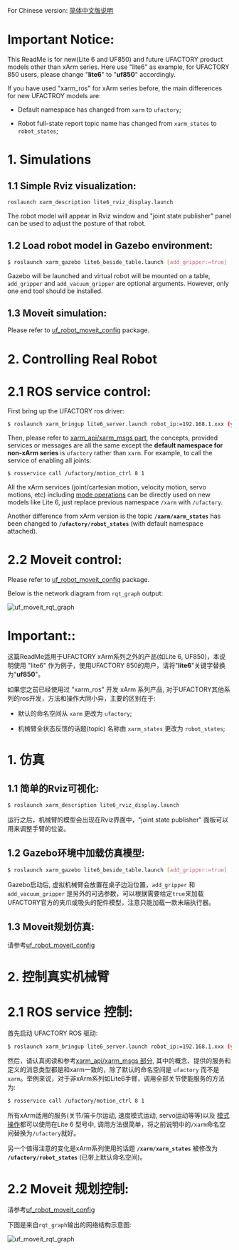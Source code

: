 For Chinese version: [简体中文版说明](#重要说明)

# Important Notice:
This ReadMe is for new(Lite 6 and UF850) and future UFACTORY product models other than xArm series. Here use "lite6" as example, for UFACTORY 850 users, please change "**lite6**" to "**uf850**" accordingly.  

If you have used "xarm_ros" for xArm series before, the main differences for new UFACTROY models are:  

* Default namespace has changed from `xarm` to `ufactory`;  

* Robot full-state report topic name has changed from `xarm_states` to `robot_states`;   


# 1. Simulations

## 1.1 Simple Rviz visualization:  
```bash
roslaunch xarm_description lite6_rviz_display.launch
```
The robot model will appear in Rviz window and "joint state publisher" panel can be used to adjust the posture of that robot.  


## 1.2 Load robot model in Gazebo environment:
```bash
$ roslaunch xarm_gazebo lite6_beside_table.launch [add_gripper:=true] [add_vacuum_gripper:=true] 
```
Gazebo will be launched and virtual robot will be mounted on a table, `add_gripper` and `add_vacuum_gripper` are optional arguments. However, only one end tool should be installed.  

## 1.3 Moveit simulation:

Please refer to [uf_robot_moveit_config](Readme.md) package.   
  

# 2. Controlling Real Robot

# 2.1 ROS service control:
First bring up the UFACTORY ros driver:
```bash
$ roslaunch xarm_bringup lite6_server.launch robot_ip:=192.168.1.xxx (your robot IP)
```
Then, please refer to [xarm_api/xarm_msgs part](https://github.com/xArm-Developer/xarm_ros#57-xarm_apixarm_msgs), the concepts, provided services or messages are all the same except the **default namespace for non-xArm series** is `ufactory` rather than `xarm`. For example, to call the service of enabling all joints:
```bash
$ rosservice call /ufactory/motion_ctrl 8 1
```
All the xArm services (joint/cartesian motion, velocity motion, servo motions, etc) including [mode operations](https://github.com/xArm-Developer/xarm_ros#6-mode-change) can be directly used on new models like Lite 6, just replace previous namespace `/xarm` with `/ufactory`. 

Another difference from xArm version is the topic **`/xarm/xarm_states`** has been changed to **`/ufactory/robot_states`** (with default namespace attached).

# 2.2 Moveit control:

Please refer to [uf_robot_moveit_config](uf_robot_moveit_config/Readme.md) package.    

Below is the network diagram from `rqt_graph` output:  
  

![uf_moveit_rqt_graph](./doc/uf_moveit_rqt_graph.png) 



# Important::

这篇ReadMe适用于UFACTORY xArm系列之外的产品(如Lite 6, UF850)，本说明使用 "lite6" 作为例子，使用UFACTORY 850的用户，请将"**lite6**"关键字替换为"**uf850**"。  

如果您之前已经使用过 "xarm_ros" 开发 xArm 系列产品, 对于UFACTORY其他系列的ros开发，方法和操作大同小异，主要的区别在于:  

* 默认的命名空间从 `xarm` 更改为 `ufactory`;  

* 机械臂全状态反馈的话题(topic) 名称由 `xarm_states` 更改为 `robot_states`;   


# 1. 仿真

## 1.1 简单的Rviz可视化:  
```bash
$ roslaunch xarm_description lite6_rviz_display.launch
```
运行之后，机械臂的模型会出现在Rviz界面中，"joint state publisher" 面板可以用来调整手臂的位姿。  


## 1.2 Gazebo环境中加载仿真模型:
```bash
$ roslaunch xarm_gazebo lite6_beside_table.launch [add_gripper:=true] [add_vacuum_gripper:=true] 
```
Gazebo启动后, 虚拟机械臂会放置在桌子边沿位置，`add_gripper` 和 `add_vacuum_gripper` 是另外的可选参数，可以根据需要给定`true`来加载UFACTORY官方的夹爪或吸头的配件模型，注意只能加载一款末端执行器。  

## 1.3 Moveit规划仿真:

请参考[uf_robot_moveit_config](uf_robot_moveit_config/Readme_cn.md)   
   

# 2. 控制真实机械臂

# 2.1 ROS service 控制:
首先启动 UFACTORY ROS 驱动:
```bash
$ roslaunch xarm_bringup lite6_server.launch robot_ip:=192.168.1.xxx (your robot IP)
```
然后，请认真阅读和参考[xarm_api/xarm_msgs 部分](https://github.com/xArm-Developer/xarm_ros/blob/master/ReadMe_cn.md#57-xarm_apixarm_msgs), 其中的概念、提供的服务和定义的消息类型都是和xarm一致的，除了默认的命名空间是 `ufactory` 而不是 `xarm`。举例来说，对于非xArm系列如Lite6手臂，调用全部关节使能服务的方法为:
```bash
$ rosservice call /ufactory/motion_ctrl 8 1
```
所有xArm适用的服务(关节/笛卡尔运动, 速度模式运动, servo运动等等)以及 [模式操作](https://github.com/xArm-Developer/xarm_ros/blob/master/ReadMe_cn.md#6-%E6%A8%A1%E5%BC%8F%E5%88%87%E6%8D%A2)都可以使用在Lite 6 型号中, 调用方法很简单，将之前说明中的`/xarm`命名空间替换为`/ufactory`就好。 

另一个值得注意的变化是xArm系列使用的话题 **`/xarm/xarm_states`** 被修改为 **`/ufactory/robot_states`** (已带上默认命名空间)。

# 2.2 Moveit 规划控制:

请参考[uf_robot_moveit_config](uf_robot_moveit_config/Readme_cn.md)   

下图是来自`rqt_graph`输出的网络结构示意图:  

![uf_moveit_rqt_graph](./doc/uf_moveit_rqt_graph.png) 
